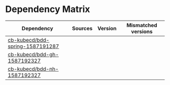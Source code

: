 # Dependency Matrix

Dependency | Sources | Version | Mismatched versions
---------- | ------- | ------- | -------------------
[cb-kubecd/bdd-spring-1587191287](https://github.com/cb-kubecd/bdd-spring-1587191287.git) |  | []() | 
[cb-kubecd/bdd-gh-1587192327](https://github.com/cb-kubecd/bdd-gh-1587192327.git) |  | []() | 
[cb-kubecd/bdd-nh-1587192327](https://github.com/cb-kubecd/bdd-nh-1587192327.git) |  | []() | 
